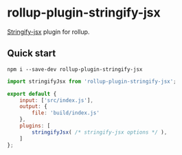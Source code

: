 # rollup-plugin-stringify-jsx
[Stringify-jsx](https://github.com/TargetTaiga/stringify-jsx) plugin for rollup.

## Quick start
```
npm i --save-dev rollup-plugin-stringify-jsx
```
```js
import stringifyJsx from 'rollup-plugin-stringify-jsx';

export default {
    input: ['src/index.js'],
    output: {
        file: 'build/index.js'
    },
    plugins: [
        stringifyJsx( /* stringify-jsx options */ ),
    ]
};
```
